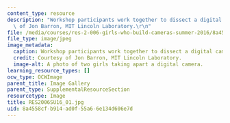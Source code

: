```yaml
---
content_type: resource
description: "Workshop participants work together to dissect a digital camera. Courtesy\
  \ of Jon Barron, MIT Lincoln Laboratory.\r\n"
file: /media/courses/res-2-006-girls-who-build-cameras-summer-2016/8a4558cfb914ad0f55a66e134d606e7d_RES2006SU16_01.jpg
file_type: image/jpeg
image_metadata:
  caption: Workshop participants work together to dissect a digital camera.
  credit: Courtesy of Jon Barron, MIT Lincoln Laboratory.
  image-alt: A photo of two girls taking apart a digital camera.
learning_resource_types: []
ocw_type: OCWImage
parent_title: Image Gallery
parent_type: SupplementalResourceSection
resourcetype: Image
title: RES2006SU16_01.jpg
uid: 8a4558cf-b914-ad0f-55a6-6e134d606e7d
---
```


